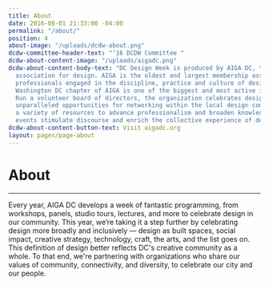 ```yaml
---
title: About
date: 2016-08-01 21:33:00 -04:00
permalink: "/about/"
position: 4
about-image: "/uploads/dcdw-about.png"
dcdw-committee-header-text: "‘16 DCDW Committee "
dcdw-about-content-image: "/uploads/aigadc.png"
dcdw-about-content-body-text: "DC Design Week is produced by AIGA DC, the professional
  association for design. AIGA is the oldest and largest membership association for
  professionals engaged in the discipline, practice and culture of designing.\n\nThe
  Washington DC chapter of AIGA is one of the biggest and most active in the country.
  Run a volunteer board of directors, the organization celebrates design and provides
  unparalleled opportunities for networking within the local design community and
  a variety of resources to advance professionalism and broaden knowledge. AIGA DC’s
  events stimulate discourse and enrich the collective experience of design. "
dcdw-about-content-button-text: Visit aigadc.org
layout: pages/page-about
---
```


# About

---

Every year, AIGA DC develops a week of fantastic programming, from workshops, panels, studio tours, lectures, and more to celebrate design in our community. This year, we’re taking it a step further by celebrating design more broadly and inclusively — design as built spaces, social impact, creative strategy, technology, craft, the arts, and the list goes on. This definition of design better reflects DC's creative community as a whole. To that end, we're partnering with organizations who share our values of community, connectivity, and diversity, to celebrate our city and our people.